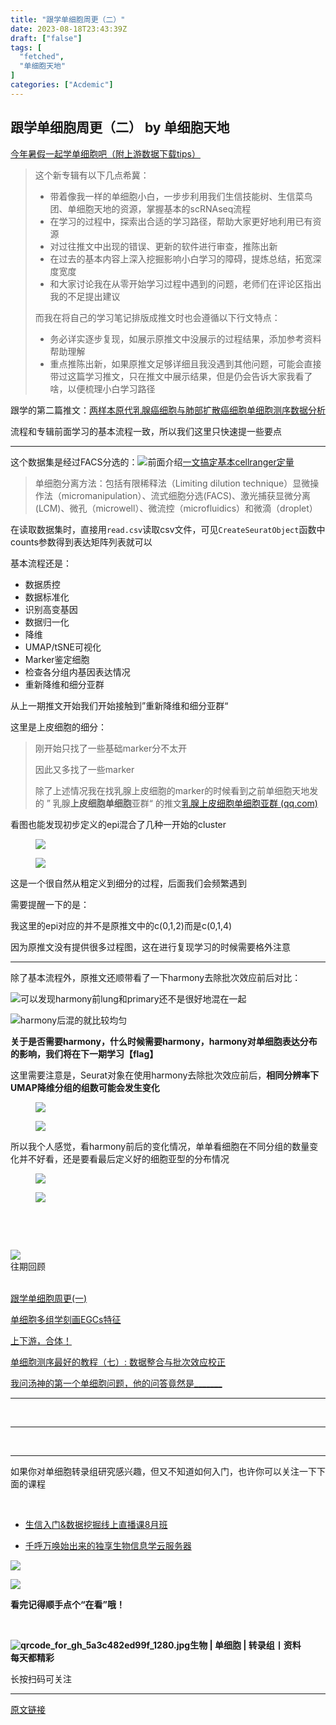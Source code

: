 ```yaml
---
title: "跟学单细胞周更（二）"
date: 2023-08-18T23:43:39Z
draft: ["false"]
tags: [
  "fetched",
  "单细胞天地"
]
categories: ["Acdemic"]
---
```

跟学单细胞周更（二） by 单细胞天地
------
<div><section data-tool="mdnice编辑器" data-website="https://www.mdnice.com"><p data-tool="mdnice编辑器"><a href="https://mp.weixin.qq.com/s?__biz=MzI1Njk4ODE0MQ==&amp;mid=2247514120&amp;idx=1&amp;sn=c8892e9fcb5b3b07807a34ce9a69140a&amp;chksm=ea1cbe8add6b379cdd5555bdc4165f4ede4a915a24f7d34463c7f37df18cce27f44a09e79e79&amp;scene=21&amp;cur_album_id=3019915773533913092#wechat_redirect" data-linktype="2">今年暑假一起学单细胞吧（附上游数据下载tips）</a></p><blockquote data-tool="mdnice编辑器"><p>这个新专辑有以下几点希冀：</p><ul><li><section>带着像我一样的单细胞小白，一步步利用我们生信技能树、生信菜鸟团、单细胞天地的资源，掌握基本的scRNAseq流程</section></li><li><section>在学习的过程中，探索出合适的学习路径，帮助大家更好地利用已有资源</section></li><li><section>对过往推文中出现的错误、更新的软件进行审查，推陈出新</section></li><li><section>在过去的基本内容上深入挖掘影响小白学习的障碍，提炼总结，拓宽深度宽度</section></li><li><section>和大家讨论我在从零开始学习过程中遇到的问题，老师们在评论区指出我的不足提出建议</section></li></ul><p>而我在将自己的学习笔记排版成推文时也会遵循以下行文特点：</p><ul><li><section>务必详实逐步复现，如展示原推文中没展示的过程结果，添加参考资料帮助理解</section></li><li><section>重点推陈出新，如果原推文足够详细且我没遇到其他问题，可能会直接带过这篇学习推文，只在推文中展示结果，但是仍会告诉大家我看了啥，以便梳理小白学习路径</section></li></ul></blockquote><p data-tool="mdnice编辑器">跟学的第二篇推文：<a href="https://mp.weixin.qq.com/s?__biz=MzUzMTEwODk0Ng==&amp;mid=2247505574&amp;idx=1&amp;sn=1db499b5bf572eb40ec4207105cc9ad0&amp;scene=21#wechat_redirect" data-linktype="2">两样本原代乳腺癌细胞与肺部扩散癌细胞单细胞测序数据分析</a></p><p data-tool="mdnice编辑器">流程和专辑前面学习的基本流程一致，所以我们这里只快速提一些要点</p><hr data-tool="mdnice编辑器"><p data-tool="mdnice编辑器">这个数据集是经过FACS分选的：<img data-ratio="0.606312292358804" data-src="https://mmbiz.qpic.cn/mmbiz_png/siaia0BDGJdjS5qqEDBJx9GfK02kgeKvpLd0ibCCx8oZ6G4Me27XjVI61pulfqsrgEdCHwy9OBWovo6iaBesYqxStA/640?wx_fmt=png" data-type="png" data-w="602" src="https://mmbiz.qpic.cn/mmbiz_png/siaia0BDGJdjS5qqEDBJx9GfK02kgeKvpLd0ibCCx8oZ6G4Me27XjVI61pulfqsrgEdCHwy9OBWovo6iaBesYqxStA/640?wx_fmt=png">前面介绍<a href="https://mp.weixin.qq.com/s?__biz=MzI1Njk4ODE0MQ==&amp;mid=2247514167&amp;idx=1&amp;sn=6274f31209a1d41a553af5007601b7a0&amp;chksm=ea1cbeb5dd6b37a3b4bd75fec8535d98a0ac941e95e41dc93d40e51658e943059f99065cf29f&amp;scene=21&amp;cur_album_id=3019915773533913092#wechat_redirect" data-linktype="2">一文搞定基本cellranger定量</a></p><blockquote data-tool="mdnice编辑器"><p>单细胞分离方法：包括有限稀释法（Limiting dilution technique）显微操作法（micromanipulation）、流式细胞分选(FACS)、激光捕获显微分离(LCM)、微孔（microwell）、微流控（microfluidics）和微滴（droplet）</p></blockquote><p data-tool="mdnice编辑器">在读取数据集时，直接用<code>read.csv</code>读取csv文件，可见<code>CreateSeuratObject</code>函数中counts参数得到表达矩阵列表就可以</p><p data-tool="mdnice编辑器">基本流程还是：</p><ul data-tool="mdnice编辑器"><li><section>数据质控</section></li><li><section>数据标准化</section></li><li><section>识别高变基因</section></li><li><section>数据归一化</section></li><li><section>降维</section></li><li><section>UMAP/tSNE可视化</section></li><li><section>Marker鉴定细胞</section></li><li><section>检查各分组内基因表达情况</section></li><li><section>重新降维和细分亚群</section></li></ul><p data-tool="mdnice编辑器">从上一期推文开始我们开始接触到”重新降维和细分亚群“</p><p data-tool="mdnice编辑器">这里是上皮细胞的细分：</p><blockquote data-tool="mdnice编辑器"><p>刚开始只找了一些基础marker分不太开</p><p>因此又多找了一些marker</p><p>除了上述情况我在找乳腺上皮细胞的marker的时候看到之前单细胞天地发的 ” 乳腺<strong>上皮细胞单细胞</strong>亚群“ 的推文<a href="https://mp.weixin.qq.com/s?__biz=MzI1Njk4ODE0MQ==&amp;mid=2247502849&amp;idx=1&amp;sn=07ab747e457553e8d9e05fea707a6333&amp;scene=21#wechat_redirect" data-linktype="2">乳腺上皮细胞单细胞亚群 (qq.com)</a></p></blockquote><p data-tool="mdnice编辑器">看图也能发现初步定义的epi混合了几种一开始的cluster</p><figure data-tool="mdnice编辑器"><img data-ratio="0.9667170953101362" data-src="https://mmbiz.qpic.cn/mmbiz_png/siaia0BDGJdjS5qqEDBJx9GfK02kgeKvpLjYSQskweasymmt3zpW4t2gZAsS06PoAp03ATdXzy8BtjTfrj1jp05A/640?wx_fmt=png" data-type="png" data-w="661" src="https://mmbiz.qpic.cn/mmbiz_png/siaia0BDGJdjS5qqEDBJx9GfK02kgeKvpLjYSQskweasymmt3zpW4t2gZAsS06PoAp03ATdXzy8BtjTfrj1jp05A/640?wx_fmt=png"></figure><figure data-tool="mdnice编辑器"><img data-ratio="0.9198520345252774" data-src="https://mmbiz.qpic.cn/mmbiz_png/siaia0BDGJdjS5qqEDBJx9GfK02kgeKvpLB5QOibqviak6AS00KanIn8E7w63fxnMhgakX35B8V7UMibCjP05kMD1lQ/640?wx_fmt=png" data-type="png" data-w="811" src="https://mmbiz.qpic.cn/mmbiz_png/siaia0BDGJdjS5qqEDBJx9GfK02kgeKvpLB5QOibqviak6AS00KanIn8E7w63fxnMhgakX35B8V7UMibCjP05kMD1lQ/640?wx_fmt=png"></figure><p data-tool="mdnice编辑器">这是一个很自然从粗定义到细分的过程，后面我们会频繁遇到</p><p data-tool="mdnice编辑器">需要提醒一下的是：</p><p data-tool="mdnice编辑器">我这里的epi对应的并不是原推文中的c(0,1,2)而是c(0,1,4)</p><p data-tool="mdnice编辑器">因为原推文没有提供很多过程图，这在进行复现学习的时候需要格外注意</p><hr data-tool="mdnice编辑器"><p data-tool="mdnice编辑器">除了基本流程外，原推文还顺带看了一下harmony去除批次效应前后对比：</p><p data-tool="mdnice编辑器"><img data-ratio="0.5074074074074074" data-src="https://mmbiz.qpic.cn/mmbiz_png/siaia0BDGJdjS5qqEDBJx9GfK02kgeKvpL1vibxwkUPTZGEkQaHZEMZI4IiaI4uSzxLBeN0Z0HeCSiauxjgpMLGgPQg/640?wx_fmt=png" data-type="png" data-w="1080" src="https://mmbiz.qpic.cn/mmbiz_png/siaia0BDGJdjS5qqEDBJx9GfK02kgeKvpL1vibxwkUPTZGEkQaHZEMZI4IiaI4uSzxLBeN0Z0HeCSiauxjgpMLGgPQg/640?wx_fmt=png">可以发现harmony前lung和primary还不是很好地混在一起</p><p data-tool="mdnice编辑器"><img data-ratio="0.5055555555555555" data-src="https://mmbiz.qpic.cn/mmbiz_png/siaia0BDGJdjS5qqEDBJx9GfK02kgeKvpLdzxFrTnuJk4Vwe1I8xnoLsDibopzlia98BFGr2LEzHGrfgTDhTvm71LQ/640?wx_fmt=png" data-type="png" data-w="1080" src="https://mmbiz.qpic.cn/mmbiz_png/siaia0BDGJdjS5qqEDBJx9GfK02kgeKvpLdzxFrTnuJk4Vwe1I8xnoLsDibopzlia98BFGr2LEzHGrfgTDhTvm71LQ/640?wx_fmt=png">harmony后混的就比较均匀</p><p data-tool="mdnice编辑器"><strong>关于是否需要harmony，什么时候需要harmony，harmony对单细胞表达分布的影响，我们将在下一期学习【flag】</strong></p><p data-tool="mdnice编辑器">这里需要注意是，Seurat对象在使用harmony去除批次效应前后，<strong>相同分辨率下UMAP降维分组的组数可能会发生变化</strong></p><figure data-tool="mdnice编辑器"><img data-ratio="0.712037037037037" data-src="https://mmbiz.qpic.cn/mmbiz_png/siaia0BDGJdjS5qqEDBJx9GfK02kgeKvpLnJGvKQ76T8yw8ndLaxWTRVvJmP9nbmLFgSp2eaeFkp1Oyo3h1jGxqw/640?wx_fmt=png" data-type="png" data-w="1080" src="https://mmbiz.qpic.cn/mmbiz_png/siaia0BDGJdjS5qqEDBJx9GfK02kgeKvpLnJGvKQ76T8yw8ndLaxWTRVvJmP9nbmLFgSp2eaeFkp1Oyo3h1jGxqw/640?wx_fmt=png"></figure><figure data-tool="mdnice编辑器"><img data-ratio="0.44351851851851853" data-src="https://mmbiz.qpic.cn/mmbiz_png/siaia0BDGJdjS5qqEDBJx9GfK02kgeKvpLVgNhPJfnxqom1qSwMQicictMeYLoSeK2bjRNnQicuiaWsjumY6siceyfqYw/640?wx_fmt=png" data-type="png" data-w="1080" src="https://mmbiz.qpic.cn/mmbiz_png/siaia0BDGJdjS5qqEDBJx9GfK02kgeKvpLVgNhPJfnxqom1qSwMQicictMeYLoSeK2bjRNnQicuiaWsjumY6siceyfqYw/640?wx_fmt=png"></figure><p data-tool="mdnice编辑器">所以我个人感觉，看harmony前后的变化情况，单单看细胞在不同分组的数量变化并不好看，还是要看最后定义好的细胞亚型的分布情况</p><figure data-tool="mdnice编辑器"><img data-ratio="0.5148148148148148" data-src="https://mmbiz.qpic.cn/mmbiz_png/siaia0BDGJdjS5qqEDBJx9GfK02kgeKvpLKQjWfpoJ0CsGTC3FMjQ3Zl3RAhRURdwIicb9XNle2Eh8AfS8XnkoXLQ/640?wx_fmt=png" data-type="png" data-w="1080" src="https://mmbiz.qpic.cn/mmbiz_png/siaia0BDGJdjS5qqEDBJx9GfK02kgeKvpLKQjWfpoJ0CsGTC3FMjQ3Zl3RAhRURdwIicb9XNle2Eh8AfS8XnkoXLQ/640?wx_fmt=png"></figure><figure data-tool="mdnice编辑器"><img data-ratio="0.5064814814814815" data-src="https://mmbiz.qpic.cn/mmbiz_png/siaia0BDGJdjS5qqEDBJx9GfK02kgeKvpLibU4Zp1ribEEBN9m6viccyEYXPJWH5LurRMLf1w8c8vlCibB0G72fhlpxg/640?wx_fmt=png" data-type="png" data-w="1080" src="https://mmbiz.qpic.cn/mmbiz_png/siaia0BDGJdjS5qqEDBJx9GfK02kgeKvpLibU4Zp1ribEEBN9m6viccyEYXPJWH5LurRMLf1w8c8vlCibB0G72fhlpxg/640?wx_fmt=png"></figure></section><p><br></p><section><p><br></p><section data-style-type="5" data-tools="新媒体排版" data-id="2440476"><section><section><section><section><img data-ratio="0.9495798319327731" data-src="https://mmbiz.qpic.cn/mmbiz_gif/09gp6SvPE04j3m2v7Hr889icHUyibTOHs8YuUibicl7ibRD0ZwG5pDTjBluRreZvuib1o3BibvLkicYhnA4YW7dQsjn0cA/640?wx_fmt=gif" data-type="gif" data-w="119" data-width="100%" src="https://mmbiz.qpic.cn/mmbiz_gif/09gp6SvPE04j3m2v7Hr889icHUyibTOHs8YuUibicl7ibRD0ZwG5pDTjBluRreZvuib1o3BibvLkicYhnA4YW7dQsjn0cA/640?wx_fmt=gif"></section><section data-brushtype="text">往期回顾</section><section><br></section></section></section></section><section><section data-autoskip="1"><p><a target="_blank" href="http://mp.weixin.qq.com/s?__biz=MzI1Njk4ODE0MQ==&amp;mid=2247515387&amp;idx=1&amp;sn=b83c68a23a8d72ffb1e597162f0b4aac&amp;chksm=ea1cba79dd6b336f3d5c5228e35f4194c66c520843a012ff06c4161ed0d975a2131f6a01bdcb&amp;scene=21#wechat_redirect" textvalue="跟学单细胞周更(一)" linktype="text" imgurl="" imgdata="null" data-itemshowtype="0" tab="innerlink" data-linktype="2"><span>跟学单细胞周更(一)</span></a><br></p><p><a target="_blank" href="http://mp.weixin.qq.com/s?__biz=MzI1Njk4ODE0MQ==&amp;mid=2247515376&amp;idx=1&amp;sn=911f092853a57bf83d9a766c0e6d9801&amp;chksm=ea1cba72dd6b3364e23418c604d93e11b5254bc73a482c4f319914a422696ddff8ba07737aca&amp;scene=21#wechat_redirect" textvalue="单细胞多组学刻画EGCs特征" linktype="text" imgurl="" imgdata="null" data-itemshowtype="0" tab="innerlink" data-linktype="2"><span>单细胞多组学刻画EGCs特征</span></a><br></p><p><a target="_blank" href="http://mp.weixin.qq.com/s?__biz=MzI1Njk4ODE0MQ==&amp;mid=2247515359&amp;idx=1&amp;sn=bad30aed425860baab203b97af8ed8d0&amp;chksm=ea1cba5ddd6b334b5cb18cc3aae2d61a027cb0ece1526f00e0140146e163d2e3faf4708861e1&amp;scene=21#wechat_redirect" textvalue="上下游，合体！" linktype="text" imgurl="" imgdata="null" data-itemshowtype="0" tab="innerlink" data-linktype="2"><span>上下游，合体！</span></a><br></p><p><a target="_blank" href="http://mp.weixin.qq.com/s?__biz=MzI1Njk4ODE0MQ==&amp;mid=2247515355&amp;idx=1&amp;sn=332fbca110279ed382f070dc2b206739&amp;chksm=ea1cba59dd6b334f27a633c5c1acd1b6378b5b1bee61e235a607345047e7b2d698a5004517c7&amp;scene=21#wechat_redirect" textvalue="单细胞测序最好的教程（七）: 数据整合与批次效应校正" linktype="text" imgurl="" imgdata="null" data-itemshowtype="0" tab="innerlink" data-linktype="2"><span>单细胞测序最好的教程（七）: 数据整合与批次效应校正</span></a><br></p><p><a target="_blank" href="http://mp.weixin.qq.com/s?__biz=MzI1Njk4ODE0MQ==&amp;mid=2247515287&amp;idx=1&amp;sn=3bda88bd4faa32e118c0e1b0214f1c1b&amp;chksm=ea1cba15dd6b330397f29b3bbb682ce3e434549ea6ede03a5dac0c0cdb14fd7531a7b3e64758&amp;scene=21#wechat_redirect" textvalue="我问汤神的第一个单细胞问题，他的问答竟然是_______" linktype="text" imgurl="" imgdata="null" data-itemshowtype="11" tab="innerlink" data-linktype="2"><span>我问汤神的第一个单细胞问题，他的问答竟然是_______</span></a><br></p></section></section><hr><p><br></p></section><section data-style-type="5" data-tools="新媒体排版" data-id="2440475"><hr><p><br></p><hr><section><p>如果你对单细胞转录组研究感兴趣，但又不知道如何入门，也许你可以关注一下下面的课程<span></span></p><p><br></p><ul><li><p><a target="_blank" href="http://mp.weixin.qq.com/s?__biz=MzAxMDkxODM1Ng==&amp;mid=2247523501&amp;idx=1&amp;sn=08ba40250a2c2da72d324e985b1692c1&amp;chksm=9b4bdc16ac3c55008ba185e92683e24c80f258c3ad385ba6fb44746ecc75eaa7276eaeff8631&amp;scene=21#wechat_redirect" textvalue="生信入门&amp;数据挖掘线上直播课8月班" linktype="text" imgurl="" imgdata="null" data-itemshowtype="0" tab="innerlink" data-linktype="2" hasload="1">生信入门&amp;数据挖掘线上直播课8月班</a></p></li><li><p><a target="_blank" href="http://mp.weixin.qq.com/s?__biz=MzAxMDkxODM1Ng==&amp;mid=2247519765&amp;idx=1&amp;sn=ce5a8c8182f854c88043059f8c2cb9ff&amp;chksm=9b4bceaeac3c47b88c19941d43dbb1401f3a92206481a0afc41159927868199643f795d62a7e&amp;scene=21#wechat_redirect" textvalue="千呼万唤始出来的独享生物信息学云服务器" linktype="text" imgurl="" imgdata="null" data-itemshowtype="0" tab="innerlink" data-linktype="2" hasload="1">千呼万唤始出来的独享生物信息学云服务器</a></p></li></ul><p><img data-ratio="1" data-src="https://mmbiz.qpic.cn/mmbiz_gif/4TKeL1ZejtlKxOib5kmKX6ic6eX0w0WK5jvhtz9yBRsO3OI4yr6S5iaLNM7AbAeuPDHXMvDdur2DRz9wyiax4lEviag/640?wx_fmt=gif" data-type="gif" data-w="240" src="https://mmbiz.qpic.cn/mmbiz_gif/4TKeL1ZejtlKxOib5kmKX6ic6eX0w0WK5jvhtz9yBRsO3OI4yr6S5iaLNM7AbAeuPDHXMvDdur2DRz9wyiax4lEviag/640?wx_fmt=gif"><br></p><p><img data-ratio="0.05278592375366569" data-src="https://mmbiz.qpic.cn/mmbiz/4TKeL1Zejtlq03ZOSZiaTlic1MxgdKiaxTbOZ7ZSe0Xx1Ca8xF3L6Nyj1FYUajtYrSmRIHyZVSsAve0EAvEicZONpg/640?wx_fmt=jpeg" data-type="other" data-w="341" src="https://mmbiz.qpic.cn/mmbiz/4TKeL1Zejtlq03ZOSZiaTlic1MxgdKiaxTbOZ7ZSe0Xx1Ca8xF3L6Nyj1FYUajtYrSmRIHyZVSsAve0EAvEicZONpg/640?wx_fmt=jpeg"></p><p><strong><span>看完记得顺手点个</span></strong><span><strong><span>“在看”</span></strong></span><strong><span>哦！</span></strong></p></section><section><section data-id="93668"><section><section data-width="95%"><section><section><section data-width="38%"><section><section data-tools="135编辑器" data-id="93668"><section><section data-width="95%"><section><section><section data-width="61.8%"><section><section><section><p><br></p><span><strong data-burshtype="text"><img data-copyright="0" data-cropselx1="0" data-cropselx2="109" data-cropsely1="0" data-cropsely2="109" data-ratio="1" data-src="https://mmbiz.qpic.cn/mmbiz/siaia0BDGJdjRMGrkqo64BGKecYk4akuHpGHVQs7FeOpY7eWbIPGC1tRw5Tw0oEPmx053mR9FTVerWvhuZchIpZw/640?wx_fmt=jpeg" data-type="other" data-w="258" title="qrcode_for_gh_5a3c482ed99f_1280.jpg" src="https://mmbiz.qpic.cn/mmbiz/siaia0BDGJdjRMGrkqo64BGKecYk4akuHpGHVQs7FeOpY7eWbIPGC1tRw5Tw0oEPmx053mR9FTVerWvhuZchIpZw/640?wx_fmt=jpeg"><strong data-burshtype="text">生物</strong><strong data-burshtype="text"> | 单细胞 | 转录组丨资料</strong></strong></span></section><section><span><strong data-burshtype="text">每天都精彩</strong></span></section></section></section><section><section><section><section><section><section><p><span>长按扫码可关注</span></p></section></section></section></section></section></section></section></section></section></section></section></section></section></section></section></section></section></section></section></section></section></section><p><mp-style-type data-value="3"></mp-style-type></p></div>  
<hr>
<a href="https://mp.weixin.qq.com/s/QsJcwpM5ZhPy2PN7MYN2PQ",target="_blank" rel="noopener noreferrer">原文链接</a>
